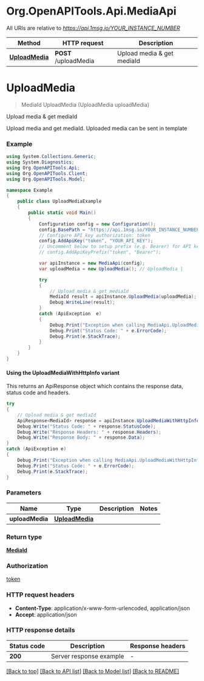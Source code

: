# Org.OpenAPITools.Api.MediaApi

All URIs are relative to *https://api.1msg.io/YOUR_INSTANCE_NUMBER*

| Method | HTTP request | Description |
|--------|--------------|-------------|
| [**UploadMedia**](MediaApi.md#uploadmedia) | **POST** /uploadMedia | Upload media &amp; get mediaId |

<a id="uploadmedia"></a>
# **UploadMedia**
> MediaId UploadMedia (UploadMedia uploadMedia)

Upload media & get mediaId

Upload media and get mediaId. Uploaded media can be sent in template

### Example
```csharp
using System.Collections.Generic;
using System.Diagnostics;
using Org.OpenAPITools.Api;
using Org.OpenAPITools.Client;
using Org.OpenAPITools.Model;

namespace Example
{
    public class UploadMediaExample
    {
        public static void Main()
        {
            Configuration config = new Configuration();
            config.BasePath = "https://api.1msg.io/YOUR_INSTANCE_NUMBER";
            // Configure API key authorization: token
            config.AddApiKey("token", "YOUR_API_KEY");
            // Uncomment below to setup prefix (e.g. Bearer) for API key, if needed
            // config.AddApiKeyPrefix("token", "Bearer");

            var apiInstance = new MediaApi(config);
            var uploadMedia = new UploadMedia(); // UploadMedia | 

            try
            {
                // Upload media & get mediaId
                MediaId result = apiInstance.UploadMedia(uploadMedia);
                Debug.WriteLine(result);
            }
            catch (ApiException  e)
            {
                Debug.Print("Exception when calling MediaApi.UploadMedia: " + e.Message);
                Debug.Print("Status Code: " + e.ErrorCode);
                Debug.Print(e.StackTrace);
            }
        }
    }
}
```

#### Using the UploadMediaWithHttpInfo variant
This returns an ApiResponse object which contains the response data, status code and headers.

```csharp
try
{
    // Upload media & get mediaId
    ApiResponse<MediaId> response = apiInstance.UploadMediaWithHttpInfo(uploadMedia);
    Debug.Write("Status Code: " + response.StatusCode);
    Debug.Write("Response Headers: " + response.Headers);
    Debug.Write("Response Body: " + response.Data);
}
catch (ApiException e)
{
    Debug.Print("Exception when calling MediaApi.UploadMediaWithHttpInfo: " + e.Message);
    Debug.Print("Status Code: " + e.ErrorCode);
    Debug.Print(e.StackTrace);
}
```

### Parameters

| Name | Type | Description | Notes |
|------|------|-------------|-------|
| **uploadMedia** | [**UploadMedia**](UploadMedia.md) |  |  |

### Return type

[**MediaId**](MediaId.md)

### Authorization

[token](../README.md#token)

### HTTP request headers

 - **Content-Type**: application/x-www-form-urlencoded, application/json
 - **Accept**: application/json


### HTTP response details
| Status code | Description | Response headers |
|-------------|-------------|------------------|
| **200** | Server response example |  -  |

[[Back to top]](#) [[Back to API list]](../README.md#documentation-for-api-endpoints) [[Back to Model list]](../README.md#documentation-for-models) [[Back to README]](../README.md)

